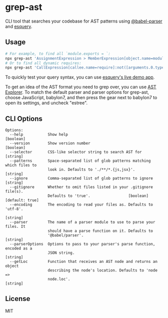 # grep-ast

CLI tool that searches your codebase for AST patterns using [@babel-parser](https://babeljs.io/docs/en/babel-parser) and  [esquery](https://github.com/estools/esquery).

## Usage

```sh
# For example, to find all `module.exports = `:
npx grep-ast 'AssignmentExpression > MemberExpression[object.name=module][property.name=exports]'
# Or to find all dynamic requires:
npx grep-ast 'CallExpression[callee.name=require]:not([arguments.0.type=StringLiteral])'
```

To quickly test your query syntax, you can use [esquery's live demo app](https://estools.github.io/esquery/).

To get an idea of the AST format you need to grep over, you can use [AST Explorer](https://astexplorer.net/). To match the default parser and parser options for grep-ast, choose JavaScript, babylon7, and then press the gear next to babylon7 to open its settings, and uncheck "estree".

## CLI Options

```
Options:
  --help           Show help                                           [boolean]
  --version        Show version number                                 [boolean]
  --selector       CSS-like selector string to search AST for           [string]
  --patterns       Space-separated list of glob patterns matching which files to
                   look in. Defaults to './**/*.{js,jsx}'.              [string]
  --ignore         Comma-separated list of glob patterns to ignore      [string]
  --gitignore      Whether to omit files listed in your .gitignore file(s).
                   Defaults to 'true'.                 [boolean] [default: true]
  --encoding       The encoding to read your files as. Defaults to 'utf-8'.
                                                                        [string]
  --parser         The name of a parser module to use to parse your files. It
                   should have a parse function on it. Defaults to
                   '@babel/parser'.                                     [string]
  --parserOptions  Options to pass to your parser's parse function, encoded as a
                   JSON string.                                         [string]
  --getLoc         Function that receives an AST node and returns an object
                   describing the node's location. Defaults to 'node =>
                   node.loc'.                                           [string]
```

## License

MIT
